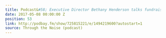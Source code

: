 ```yaml
---
title: Podcast&#58; Executive Director Bethany Henderson talks fundraising and partnerships
date: 2017-05-08 00:00:00 Z
position: 53
link: http://podbay.fm/show/725815221/e/1494219600?autostart=1
source: Through the Noise (podcast)
---
```



